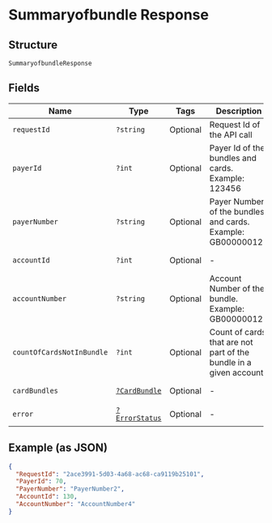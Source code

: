 
# Summaryofbundle Response

## Structure

`SummaryofbundleResponse`

## Fields

| Name | Type | Tags | Description | Getter | Setter |
|  --- | --- | --- | --- | --- | --- |
| `requestId` | `?string` | Optional | Request Id of the API call | getRequestId(): ?string | setRequestId(?string requestId): void |
| `payerId` | `?int` | Optional | Payer Id of the bundles and cards.<br>Example: 123456 | getPayerId(): ?int | setPayerId(?int payerId): void |
| `payerNumber` | `?string` | Optional | Payer Number of the bundles and cards.<br>Example: GB000000123 | getPayerNumber(): ?string | setPayerNumber(?string payerNumber): void |
| `accountId` | `?int` | Optional | - | getAccountId(): ?int | setAccountId(?int accountId): void |
| `accountNumber` | `?string` | Optional | Account Number of the bundle.<br>Example: GB000000123 | getAccountNumber(): ?string | setAccountNumber(?string accountNumber): void |
| `countOfCardsNotInBundle` | `?int` | Optional | Count of cards that are not part of the bundle in a given account. | getCountOfCardsNotInBundle(): ?int | setCountOfCardsNotInBundle(?int countOfCardsNotInBundle): void |
| `cardBundles` | [`?CardBundle`](../../doc/models/card-bundle.md) | Optional | - | getCardBundles(): ?CardBundle | setCardBundles(?CardBundle cardBundles): void |
| `error` | [`?ErrorStatus`](../../doc/models/error-status.md) | Optional | - | getError(): ?ErrorStatus | setError(?ErrorStatus error): void |

## Example (as JSON)

```json
{
  "RequestId": "2ace3991-5d03-4a68-ac68-ca9119b25101",
  "PayerId": 70,
  "PayerNumber": "PayerNumber2",
  "AccountId": 130,
  "AccountNumber": "AccountNumber4"
}
```

